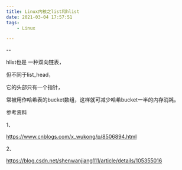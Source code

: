 ```yaml
---
title: Linux内核之list和hlist
date: 2021-03-04 17:57:51
tags:
	- Linux

---
```


--

hlist也是 一种双向链表，

但不同于list_head，

它的头部只有一个指针，

常被用作哈希表的bucket数组，这样就可减少哈希bucket一半的内存消耗。



参考资料

1、

https://www.cnblogs.com/x_wukong/p/8506894.html

2、

https://blog.csdn.net/shenwanjiang111/article/details/105355016